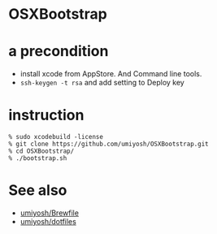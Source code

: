 # OSXBootstrap

# a precondition

* install xcode from AppStore. And Command line tools.
* <code>ssh-keygen -t rsa</code> and add setting to Deploy key

# instruction

~~~
% sudo xcodebuild -license
% git clone https://github.com/umiyosh/OSXBootstrap.git
% cd OSXBootstrap/
% ./bootstrap.sh
~~~

# See also

* [umiyosh/Brewfile](https://github.com/umiyosh/Brewfile)
* [umiyosh/dotfiles](https://github.com/umiyosh/dotfiles)

